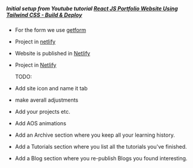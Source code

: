 ##### Initial setup from Youtube tutorial [React JS Portfolio Website Using Tailwind CSS - Build & Deploy](https://www.youtube.com/watch?v=LpZrAjU6Hhk&t=409s&ab_channel=ProgrammingWithYash)

- For the form we use [getform](https://app.getform.io/forms/47129)
- Project in [netlify](https://github.com/all-kind-websites/portfolio)
- Website is published in [Netlify](https://fotios.netlify.app/)

- Project in [Netlify](https://app.netlify.com/sites/fotios/settings/deploys)

  TODO:

- Add site icon and name it tab
- make averall adjustments
- Add your projects etc.
- Add AOS animations
- Add an Archive section where you keep all your learning history.
- Add a Tutorials section where you list all the tutorials you've finished.
- Add a Blog section where you re-publish Blogs you found interesting.
